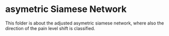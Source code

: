 # asymetric Siamese Network

This folder is about the adjusted asymetric siamese network, where also the direction of the pain level shift is classified.